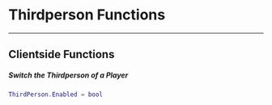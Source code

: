 # Thirdperson Functions

------------

## Clientside Functions

##### Switch the Thirdperson of a Player

```lua
ThirdPerson.Enabled = bool
```